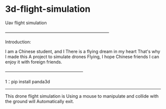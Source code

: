# 3d-flight-simulation
Uav flight simulation

————————————————————————


Introduction:

I am a Chinese student, and I
There is a flying dream in my heart
That's why I made this
A project to simulate drones
Flying, I hope Chinese friends
I can enjoy it with foreign friends.


——————————————————

1：pip install panda3d

_________________________________

This drone flight simulation is
Using a mouse to manipulate and collide with the ground will
Automatically exit.

